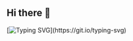 ## Hi there 👋
[![Typing SVG](https://readme-typing-svg.demolab.com?font=Fira+Code&pause=1000&width=435&lines=An+engineering+student+in+Hamburg.)](https://git.io/typing-svg)
<!--
**StudentinGermany/StudentinGermany** is a ✨ _special_ ✨ repository because its `README.md` (this file) appears on your GitHub profile.

Here are some ideas to get you started:

- 🔭 I’m currently working on ...
- 🌱 I’m currently learning ...
- 👯 I’m looking to collaborate on ...
- 🤔 I’m looking for help with ...
- 💬 Ask me about ...
- 📫 How to reach me: ...
- 😄 Pronouns: ...
- ⚡ Fun fact: ...
-->
